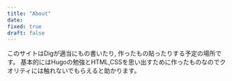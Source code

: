 ```yaml
---
title: "About"
date: 
fixed: true
draft: false
---
```


このサイトはDigが適当にもの書いたり,
作ったもの貼ったりする予定の場所です。
基本的にはHugoの勉強とHTML,CSSを思い出すために作ったものなのでクオリティには触れないでもらえると助かります。
